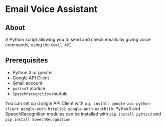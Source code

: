 # Email Voice Assistant

## About

A Python script allowing you to send and check emails by giving voice commands, using the `Gmail API`.

## Prerequisites

- Python 3 or greater
- Google API Client
- Gmail account
- `pyttsx3` module
- `SpeechRecognition` module

You can set up Google API Client with `pip install google-api-python-client google-auth-httplib2 google-auth-oauthlib`.
Pyttsx3 and SpeechRecognition modules can be installed with `pip install pyttsx3` and `pip install SpeechRecognition`.
